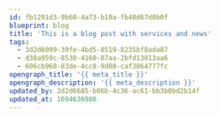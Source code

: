 ```yaml
---
id: fb1291d3-9b60-4a73-b19a-fb48d67d0b0f
blueprint: blog
title: 'This is a blog post with services and news'
tags:
  - 3d2d6099-39fe-4bd5-8519-8235bf8ada87
  - d38a959c-8530-4160-87aa-2bfd13013aa6
  - 606cb968-83de-4cc8-9d08-caf3864777fc
opengraph_title: '{{ meta_title }}'
opengraph_description: '{{ meta_description }}'
updated_by: 2d2d6685-b06b-4c36-ac61-bb3b0bd2b14f
updated_at: 1694636980
---
```

